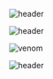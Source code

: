 ![header](https://capsule-render.vercel.app/api?&type=venom&height=300&section=header&text=Hellow%20SEOJIN%20World!&stroke=FA7000&color=0:8871e5,100:FA7000&stroke=FA7000)


![header](https://capsule-render.vercel.app/api?type=venom&text=Hellow%20SEOJIN%20World!&fontSize=70&color=0:8871e5,100:FA7000&stroke=FA7000)

![venom](https://capsule-render.vercel.app/api?type=venom&height=200&text=I%20am%20Venom.&fontSize=70&color=0:8871e5,100:b678c4&stroke=b678c4)


![header](https://capsule-render.vercel.app/api?type=wave&color=auto&height=300&section=header&text=capsule%20render&fontSize=90)
